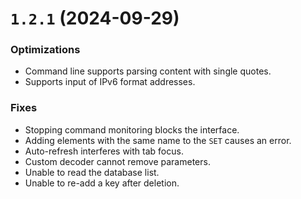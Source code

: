 # `1.2.1` (2024-09-29)

### Optimizations

* Command line supports parsing content with single quotes.
* Supports input of IPv6 format addresses.

### Fixes

* Stopping command monitoring blocks the interface.
* Adding elements with the same name to the `SET` causes an error.
* Auto-refresh interferes with tab focus.
* Custom decoder cannot remove parameters.
* Unable to read the database list.
* Unable to re-add a key after deletion.
